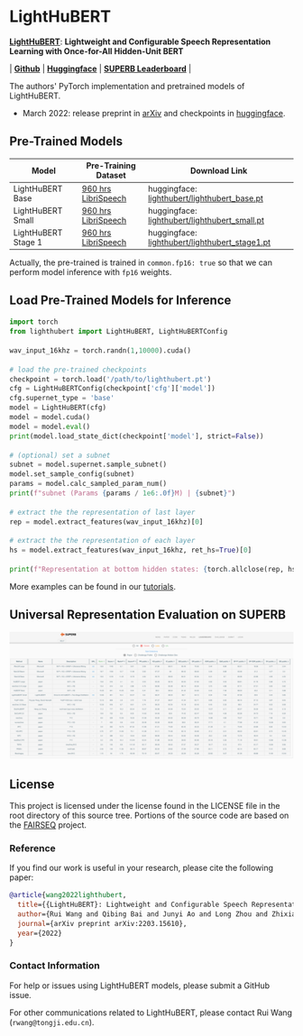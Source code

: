 # LightHuBERT

<!--**Compress pre-trained models for speech representation learning**-->

[**LightHuBERT**](https://arxiv.org/abs/2203.15610): **Lightweight and Configurable Speech Representation Learning with Once-for-All Hidden-Unit BERT**

| [**Github**](https://github.com/mechanicalsea/lighthubert) | [**Huggingface**](https://huggingface.co/mechanicalsea/lighthubert) | [**SUPERB Leaderboard**](https://superbbenchmark.org/leaderboard) |

The authors' PyTorch implementation and pretrained models of LightHuBERT.

- March 2022: release preprint in [arXiv](https://arxiv.org/abs/2203.15610) and checkpoints in [huggingface](https://huggingface.co/mechanicalsea/lighthubert).

## Pre-Trained Models

| Model | Pre-Training Dataset | Download Link |
|---|---|---|
|LightHuBERT Base| [960 hrs LibriSpeech](http://www.openslr.org/12) | huggingface: [lighthubert/lighthubert_base.pt](https://huggingface.co/mechanicalsea/lighthubert/resolve/main/lighthubert_base.pt) |
|LightHuBERT Small| [960 hrs LibriSpeech](http://www.openslr.org/12) | huggingface: [lighthubert/lighthubert_small.pt](https://huggingface.co/mechanicalsea/lighthubert/resolve/main/lighthubert_small.pt) |
|LightHuBERT Stage 1| [960 hrs LibriSpeech](http://www.openslr.org/12) | huggingface: [lighthubert/lighthubert_stage1.pt](https://huggingface.co/mechanicalsea/lighthubert/resolve/main/lighthubert_stage1.pt) |

Actually, the pre-trained is trained in `common.fp16: true` so that we can perform model inference with `fp16` weights.

## Load Pre-Trained Models for Inference

```python
import torch
from lighthubert import LightHuBERT, LightHuBERTConfig

wav_input_16khz = torch.randn(1,10000).cuda()

# load the pre-trained checkpoints
checkpoint = torch.load('/path/to/lighthubert.pt')
cfg = LightHuBERTConfig(checkpoint['cfg']['model'])
cfg.supernet_type = 'base'
model = LightHuBERT(cfg)
model = model.cuda()
model = model.eval()
print(model.load_state_dict(checkpoint['model'], strict=False))

# (optional) set a subnet
subnet = model.supernet.sample_subnet()
model.set_sample_config(subnet)
params = model.calc_sampled_param_num()
print(f"subnet (Params {params / 1e6:.0f}M) | {subnet}")

# extract the the representation of last layer
rep = model.extract_features(wav_input_16khz)[0]

# extract the the representation of each layer
hs = model.extract_features(wav_input_16khz, ret_hs=True)[0]

print(f"Representation at bottom hidden states: {torch.allclose(rep, hs[-1])}")
```

More examples can be found in our [tutorials](./tutorials/LightHuBERT.ipynb).

## Universal Representation Evaluation on SUPERB

![SUPERB Leaderboard](./tutorials/SUPERB_leaderboard.png)

## License

This project is licensed under the license found in the LICENSE file in the root directory of this source tree.
Portions of the source code are based on the [FAIRSEQ](https://github.com/pytorch/fairseq) project.

### Reference

If you find our work is useful in your research, please cite the following paper:

```bibtex
@article{wang2022lighthubert,
  title={{LightHuBERT}: Lightweight and Configurable Speech Representation Learning with Once-for-All Hidden-Unit {BERT}},
  author={Rui Wang and Qibing Bai and Junyi Ao and Long Zhou and Zhixiang Xiong and Zhihua Wei and Yu Zhang and Tom Ko and Haizhou Li},
  journal={arXiv preprint arXiv:2203.15610},
  year={2022}
}
```

### Contact Information

For help or issues using LightHuBERT models, please submit a GitHub issue.

For other communications related to LightHuBERT, please contact Rui Wang (`rwang@tongji.edu.cn`).
